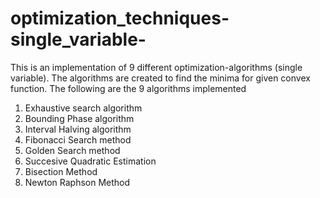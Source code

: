 # optimization_techniques-single_variable-
This is an implementation of 9 different optimization-algorithms (single variable). The algorithms are created to find the minima for given convex function.
The following are the 9 algorithms implemented
1) Exhaustive search algorithm
2) Bounding Phase algorithm
3) Interval Halving algorithm
4) Fibonacci Search method
5) Golden Search method
6) Succesive Quadratic Estimation
7) Bisection Method
8) Newton Raphson Method
